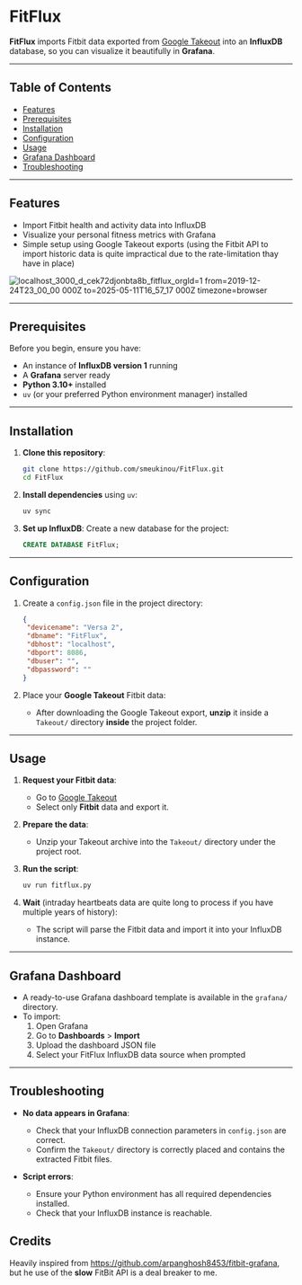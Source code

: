 # FitFlux

**FitFlux** imports Fitbit data exported from [Google Takeout](https://takeout.google.com/settings/takeout) into an **InfluxDB** database, so you can visualize it beautifully in **Grafana**.

---

## Table of Contents

- [Features](#features)
- [Prerequisites](#prerequisites)
- [Installation](#installation)
- [Configuration](#configuration)
- [Usage](#usage)
- [Grafana Dashboard](#grafana-dashboard)
- [Troubleshooting](#troubleshooting)

---

## Features

- Import Fitbit health and activity data into InfluxDB
- Visualize your personal fitness metrics with Grafana
- Simple setup using Google Takeout exports (using the Fitbit API to import historic data is quite impractical due to the rate-limitation thay have in place)

![localhost_3000_d_cek72djonbta8b_fitflux_orgId=1 from=2019-12-24T23_00_00 000Z to=2025-05-11T16_57_17 000Z timezone=browser](https://github.com/user-attachments/assets/04128853-baf9-4645-8f51-e6d1096c2158)

---

## Prerequisites

Before you begin, ensure you have:

- An instance of **InfluxDB version 1** running
- A **Grafana** server ready
- **Python 3.10+** installed
- `uv` (or your preferred Python environment manager) installed

---

## Installation

1. **Clone this repository**:

   ```bash
   git clone https://github.com/smeukinou/FitFlux.git
   cd FitFlux
   ```

2. **Install dependencies** using `uv`:

   ```bash
   uv sync
   ```

3. **Set up InfluxDB**: Create a new database for the project:

   ```sql
   CREATE DATABASE FitFlux;
   ```

---

## Configuration

1. Create a `config.json` file in the project directory:

   ```json
   {
    "devicename": "Versa 2",
    "dbname": "FitFlux",
    "dbhost": "localhost",
    "dbport": 8086,
    "dbuser": "",
    "dbpassword": ""    
   }
   ```

2. Place your **Google Takeout** Fitbit data:

   - After downloading the Google Takeout export, **unzip** it inside a `Takeout/` directory **inside** the project folder.

---

## Usage

1. **Request your Fitbit data**:

   - Go to [Google Takeout](https://takeout.google.com/settings/takeout)
   - Select only **Fitbit** data and export it.

2. **Prepare the data**:

   - Unzip your Takeout archive into the `Takeout/` directory under the project root.

3. **Run the script**:

   ```bash
   uv run fitflux.py
   ```

4. **Wait** (intraday heartbeats data are quite long to process if you have multiple years of history):

   - The script will parse the Fitbit data and import it into your InfluxDB instance.

---

## Grafana Dashboard

- A ready-to-use Grafana dashboard template is available in the `grafana/` directory.
- To import:
  1. Open Grafana
  2. Go to **Dashboards** > **Import**
  3. Upload the dashboard JSON file
  4. Select your FitFlux InfluxDB data source when prompted

---

## Troubleshooting

- **No data appears in Grafana**:

  - Check that your InfluxDB connection parameters in `config.json` are correct.
  - Confirm the `Takeout/` directory is correctly placed and contains the extracted Fitbit files.

- **Script errors**:

  - Ensure your Python environment has all required dependencies installed.
  - Check that your InfluxDB instance is reachable.

## Credits
Heavily inspired from https://github.com/arpanghosh8453/fitbit-grafana, but he use of the **slow** FitBit API is a deal breaker to me.

